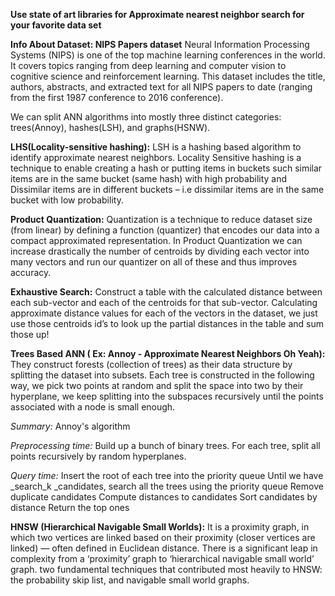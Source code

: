 **Use state of art libraries for Approximate nearest neighbor search for your favorite data set**


**Info About Dataset: NIPS Papers dataset**
Neural Information Processing Systems (NIPS) is one of the top machine learning conferences in the world. It covers topics ranging from deep learning and computer vision to cognitive science and reinforcement learning.
This dataset includes the title, authors, abstracts, and extracted text for all NIPS papers to date (ranging from the first 1987 conference to 2016 conference).


We can split ANN algorithms into mostly three distinct categories: trees(Annoy), hashes(LSH), and graphs(HSNW).

**LHS(Locality-sensitive hashing):**
LSH is a hashing based algorithm to identify approximate nearest neighbors.
Locality Sensitive hashing is a technique to enable creating a hash or putting items in buckets such similar items are in the same bucket (same hash) with high probability and Dissimilar items are in different buckets – i.e dissimilar items are in the same bucket with low probability.

**Product Quantization:**
Quantization is a technique to reduce dataset size (from linear) by defining a function (quantizer) that encodes our data into a compact approximated representation.
In Product Quantization we can increase drastically the number of centroids by dividing each vector into many vectors and run our quantizer on all of these and thus improves accuracy. 

**Exhaustive Search:**
Construct a table with the calculated distance between each sub-vector and each of the centroids for that sub-vector. Calculating approximate distance values for each of the vectors in the dataset, we just use those centroids id’s to look up the partial distances in the table and sum those up!

**Trees Based ANN ( Ex: Annoy - Approximate Nearest Neighbors Oh Yeah):**
They construct forests (collection of trees) as their data structure by splitting the dataset into subsets. Each tree is constructed in the following way, we pick two points at random and split the space into two by their hyperplane, we keep splitting into the subspaces recursively until the points associated with a node is small enough. 

_Summary:_ Annoy's algorithm

_Preprocessing time:_
Build up a bunch of binary trees. For each tree, split all points recursively by random hyperplanes.

_Query time:_
Insert the root of each tree into the priority queue
Until we have _search_k _candidates, search all the trees using the priority queue
Remove duplicate candidates
Compute distances to candidates
Sort candidates by distance
Return the top ones

**HNSW (Hierarchical Navigable Small Worlds):**
It is a proximity graph, in which two vertices are linked based on their proximity (closer vertices are linked) — often defined in Euclidean distance.
There is a significant leap in complexity from a ‘proximity’ graph to ‘hierarchical navigable small world’ graph. two fundamental techniques that contributed most heavily to HNSW: the probability skip list, and navigable small world graphs.
